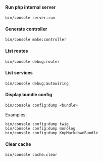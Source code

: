 #### Run php internal server
```
bin/console server:run
```
#### Generate controller
```
bin/console make:controller
```
#### List routes
```
bin/console debug:router
```
#### List services
```
bin/console debug:autowiring
```
#### Display bundle config
```
bin/console config:dump <bundle>
```
Examples:
```
bin/console config:dump twig
bin/console config:dump monolog
bin/console config:dump KnpMarkdownBundle
```
#### Clear cache
```
bin/console cache:clear
```